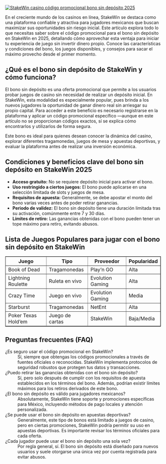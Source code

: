 [![StakeWin casino código promocional bono sin depósito 2025](https://123-caf.pages.dev/gitsignup.png)](https://vrmoo.ru/Bt82HjjY)

<p>En el creciente mundo de los casinos en línea, StakeWin se destaca como una plataforma confiable y atractiva para jugadores mexicanos que buscan maximizar sus oportunidades sin riesgo inicial. Este artículo explora todo lo que necesitas saber sobre el código promocional para el bono sin depósito en StakeWin en 2025, detallando cómo aprovechar esta ventaja para iniciar tu experiencia de juego sin invertir dinero propio. Conoce las características y condiciones del bono, los juegos disponibles, y consejos para sacar el máximo provecho desde el primer momento.</p>  <h2>¿Qué es el bono sin depósito de StakeWin y cómo funciona?</h2> <p>El bono sin depósito es una oferta promocional que permite a los usuarios probar juegos de casino sin necesidad de realizar un depósito inicial. En StakeWin, esta modalidad es especialmente popular, pues brinda a los nuevos jugadores la oportunidad de ganar dinero real sin arriesgar su propio capital. Para acceder a este beneficio es necesario registrarse en la plataforma y aplicar un código promocional específico —aunque en este artículo no se proporcionan códigos exactos, sí se explica cómo encontrarlos y utilizarlos de forma segura.</p> <p>Este bono es ideal para quienes desean conocer la dinámica del casino, explorar diferentes tragamonedas, juegos de mesa y apuestas deportivas, y evaluar la plataforma antes de realizar una inversión económica.</p>  <h2>Condiciones y beneficios clave del bono sin depósito en StakeWin 2025</h2> <ul>   <li><strong>Acceso gratuito:</strong> No se requiere depósito inicial para activar el bono.</li>   <li><strong>Uso restringido a ciertos juegos:</strong> El bono puede aplicarse en una selección limitada de slots y juegos de mesa.</li>   <li><strong>Requisitos de apuesta:</strong> Generalmente, se debe apostar el monto del bono varias veces antes de poder retirar ganancias.</li>   <li><strong>Periodo de validez:</strong> El bono sin depósito tiene una duración limitada tras su activación, comúnmente entre 7 y 30 días.</li>   <li><strong>Límites de retiro:</strong> Las ganancias obtenidas con el bono pueden tener un tope máximo para retiro, evitando abusos.</li> </ul>  <h2>Lista de Juegos Populares para jugar con el bono sin depósito en StakeWin</h2> <table border="1" cellpadding="8" cellspacing="0">   <thead>     <tr>       <th>Juego</th>       <th>Tipo</th>       <th>Proveedor</th>       <th>Popularidad</th>     </tr>   </thead>   <tbody>     <tr>       <td>Book of Dead</td>       <td>Tragamonedas</td>       <td>Play’n GO</td>       <td>Alta</td>     </tr>     <tr>       <td>Lightning Roulette</td>       <td>Ruleta en vivo</td>       <td>Evolution Gaming</td>       <td>Alta</td>     </tr>     <tr>       <td>Crazy Time</td>       <td>Juego en vivo</td>       <td>Evolution Gaming</td>       <td>Media</td>     </tr>     <tr>       <td>Starburst</td>       <td>Tragamonedas</td>       <td>NetEnt</td>       <td>Alta</td>     </tr>     <tr>       <td>Poker Texas Hold’em</td>       <td>Juego de cartas</td>       <td>StakeWin</td>       <td>Baja/Media</td>     </tr>   </tbody> </table>  <h2>Preguntas frecuentes (FAQ)</h2> <dl>   <dt>¿Es seguro usar el código promocional en StakeWin?</dt>   <dd>Sí, siempre que obtengas los códigos promocionales a través de fuentes oficiales o reconocidas. StakeWin implementa protocolos de seguridad robustos que protegen tus datos y transacciones.</dd>    <dt>¿Puedo retirar las ganancias obtenidas con el bono sin depósito?</dt>   <dd>Sí, pero solo después de cumplir con los requisitos de apuesta establecidos en los términos del bono. Además, podrían existir límites máximos para los retiros derivados de este bono.</dd>    <dt>¿El bono sin depósito es válido para jugadores mexicanos?</dt>   <dd>Absolutamente, StakeWin tiene soporte y promociones específicas para México, incluyendo métodos de pago locales y atención personalizada.</dd>    <dt>¿Se puede usar el bono sin depósito en apuestas deportivas?</dt>   <dd>Generalmente, este tipo de bonos está limitado a juegos de casino, pero en ciertas promociones, StakeWin podría permitir su uso en apuestas deportivas. Es importante revisar los términos oficiales para cada oferta.</dd>    <dt>¿Cada jugador puede usar el bono sin depósito una sola vez?</dt>   <dd>Por regla general, sí. El bono sin depósito está diseñado para nuevos usuarios y suele otorgarse una única vez por cuenta registrada para evitar abusos.</dd> </dl>
